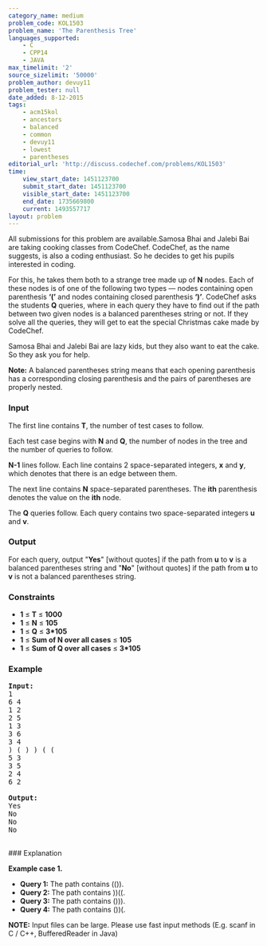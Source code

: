 ```yaml
---
category_name: medium
problem_code: KOL1503
problem_name: 'The Parenthesis Tree'
languages_supported:
    - C
    - CPP14
    - JAVA
max_timelimit: '2'
source_sizelimit: '50000'
problem_author: devuy11
problem_tester: null
date_added: 8-12-2015
tags:
    - acm15kol
    - ancestors
    - balanced
    - common
    - devuy11
    - lowest
    - parentheses
editorial_url: 'http://discuss.codechef.com/problems/KOL1503'
time:
    view_start_date: 1451123700
    submit_start_date: 1451123700
    visible_start_date: 1451123700
    end_date: 1735669800
    current: 1493557717
layout: problem
---
```

All submissions for this problem are available.Samosa Bhai and Jalebi Bai are taking cooking classes from CodeChef. CodeChef, as the name suggests, is also a coding enthusiast. So he decides to get his pupils interested in coding.

For this, he takes them both to a strange tree made up of **N** nodes. Each of these nodes is of one of the following two types — nodes containing open parenthesis **‘(’** and nodes containing closed parenthesis **‘)’**. CodeChef asks the students **Q** queries, where in each query they have to find out if the path between two given nodes is a balanced parentheses string or not. If they solve all the queries, they will get to eat the special Christmas cake made by CodeChef.

Samosa Bhai and Jalebi Bai are lazy kids, but they also want to eat the cake. So they ask you for help.

**Note:** A balanced parentheses string means that each opening parenthesis has a corresponding closing parenthesis and the pairs of parentheses are properly nested.

### Input

The first line contains **T**, the number of test cases to follow.

Each test case begins with **N** and **Q**, the number of nodes in the tree and the number of queries to follow.

**N-1** lines follow. Each line contains 2 space-separated integers, **x** and **y**, which denotes that there is an edge between them.

The next line contains **N** space-separated parentheses. The **ith** parenthesis denotes the value on the **ith** node.

The **Q** queries follow. Each query contains two space-separated integers **u** and **v**.

### Output

For each query, output "**Yes**" \[without quotes\] if the path from **u** to **v** is a balanced parentheses string and "**No**" \[without quotes\] if the path from **u** to **v** is not a balanced parentheses string.

### Constraints

- **1** ≤ **T** ≤ **1000**
- **1** ≤ **N** ≤ **105**
- **1** ≤ **Q** ≤ **3\*105**
- **1** ≤ **Sum of N over all cases** ≤ **105**
- **1** ≤ **Sum of Q over all cases** ≤ **3\*105**

### Example

<pre><b>Input:</b>
1
6 4
1 2
2 5
1 3
3 6
3 4
) ( ) ) ( (
5 3
3 5
2 4
6 2

<b>Output:</b>
Yes
No
No
No

</pre>### Explanation

**Example case 1.**

- **Query 1:** The path contains (()).
- **Query 2:** The path contains ))((.
- **Query 3:** The path contains ())).
- **Query 4:** The path contains ())(.



**NOTE:** Input files can be large. Please use fast input methods (E.g. scanf in C / C++, BufferedReader in Java)
